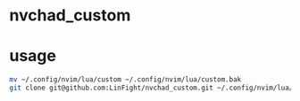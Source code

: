 # nvchad_custom

# usage

```sh
mv ~/.config/nvim/lua/custom ~/.config/nvim/lua/custom.bak
git clone git@github.com:LinFight/nvchad_custom.git ~/.config/nvim/lua/custom
```
